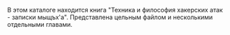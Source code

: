 В этом каталоге находится книга "Техника и философия хакерских атак - записки мыщъх'а". Представлена цельным файлом и несколькими отдельными главами.
